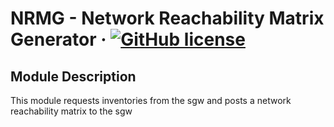 # NRMG - Network Reachability Matrix Generator &middot; [![GitHub license](https://img.shields.io/badge/license-LGPLv3-blue.svg)](./LICENSE)

## Module Description

This module requests inventories from the sgw and posts a network reachability matrix to the sgw